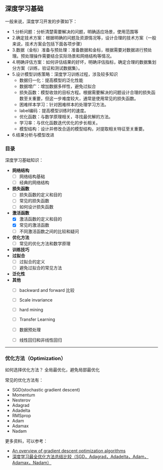 ## 深度学习基础




一般来说，深度学习开发的步骤如下：
- 1.分析问题：分析清楚需要解决的问题，明确适应场景，使用范围等
- 2.确定技术方案：根据明确的问题及资源情况等，设计合理的技术方案（一般来说，技术方案会包括下面各项步骤）
- 3.数据（金标）准备与预处理：准备数据和金标，根据需要对数据进行预处理。预处理操作需要结合实际场景和网络结构等情况。
- 4.明确评估方案：如何评估结果的好坏，明确评估指标，确定合理的数据集划分方案（训练，验证和测试数据集）。
- 5.设计模型训练策略：深度学习训练过程，涉及较多知识
  - 数据归一化：提高模型的泛化性能
  - 数据增广：增加数据多样性，避免过拟合
  - 损失函数：模型收敛的目标方程。根据需要解决的问题设计合理的损失函数至关重要，但这一步难度较大，通常是使用常见的损失函数。
  - 困难样本学习：针对困难样本的处理学习方法。
  - label编码：提高模型训练时的速度。
  - 优化函数：与数学原理相关，寻找最优解的方法。
  - 学习率：与优化函数迭代优化的步长相关。
  - 模型结构：设计并修改合适的模型结构，对提取相关特征至关重要。
- 6.结果分析与模型改进


### 目录

深度学习基础知识：
- **网络结构**
  - [ ] 网络结构基础
  - [ ] 经典的网络结构
- **损失函数**
  - [ ] 损失函数的定义和目的
  - [ ] 常见的损失函数
  - [ ] 如何设计损失函数
- **激活函数**
  - [x] 激活函数的定义和目的
  - [x] 常见的激活函数
  - [ ] 不同激活函数之间的比较和疑问
- **优化方法**
  - [ ] 常见的优化方法和数学原理 
- **训练技巧**
- **过拟合**
  - [ ] 过拟合的定义
  - [ ] 避免过拟合的常见方法
- **泛化性**
- **其他**
  - [ ] backward and forward 比较
  - [ ] Scale invariance
  - [ ] hard mining
  - [ ] Transfer Learning
  - [ ] 数据预处理
  - [ ] 线性回归和非线性回归



---

### 优化方法（Optimization）

如何选择优化方法？
全局最优化，避免局部最优化

常见的优化方法有：
- SGD(stochastic gradient descent)
- Momentum
- Nesterov
- Adagrad
- Adadelta
- RMSprop
- Adam
- Adamax
- Nadam

更多资料，可以参考：
- [An overview of gradient descent optimization algorithms](http://ruder.io/optimizing-gradient-descent/)
- [深度学习最全优化方法总结比较（SGD，Adagrad，Adadelta，Adam，Adamax，Nadam）](https://zhuanlan.zhihu.com/p/22252270)

